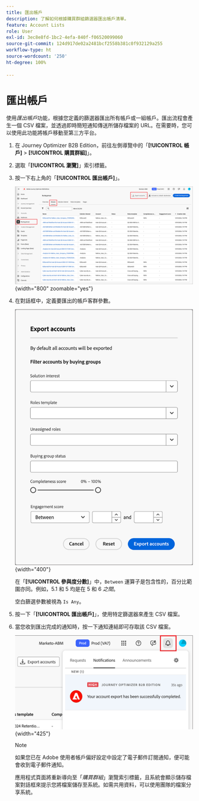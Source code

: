 ```yaml
---
title: 匯出帳戶
description: 了解如何根據購買群組篩選器匯出帳戶清單。
feature: Account Lists
role: User
exl-id: 3ec8e8fd-1bc2-4efa-840f-f06520099060
source-git-commit: 124d917de02a2481bcf2558b381c0f932129a255
workflow-type: ht
source-wordcount: '250'
ht-degree: 100%

---
```


# 匯出帳戶

使用&#x200B;_匯出帳戶_&#x200B;功能，根據您定義的篩選器匯出所有帳戶或一組帳戶。匯出流程會產生一個 CSV 檔案，並透過即時簡短通知傳送所儲存檔案的 URL。在需要時，您可以使用此功能將帳戶移動至第三方平台。

1. 在 Journey Optimizer B2B Edition，前往左側導覽中的「**[!UICONTROL 帳戶]** > **[!UICONTROL 購買群組]**」。

1. 選取「**[!UICONTROL 瀏覽]**」索引標籤。

1. 按一下右上角的「**[!UICONTROL 匯出帳戶]**」。

   ![編輯帳戶詳細資訊](./assets/export-accounts.png){width="800" zoomable="yes"}

1. 在對話框中，定義要匯出的帳戶客群參數。

   ![指定帳戶客群篩選條件](./assets/export-accounts-dialog.png){width="400"}

   在「**[!UICONTROL 參與度分數]**」中，`Between` 運算子是包含性的，百分比範圍亦同。例如，5.1 和 5 均是在 5 和 6 _之間_。

   空白篩選參數被視為 `Is Any`。

1. 按一下「**[!UICONTROL 匯出帳戶]**」，使用特定篩選器來產生 CSV 檔案。

1. 當您收到匯出完成的通知時，按一下通知連結即可存取該 CSV 檔案。

   ![按一下通知以下載所匯出的帳戶清單 CSV 檔案](./assets/export-accounts-notification.png){width="425"}

   >[!NOTE]
   >
   >如果您已在 Adobe 使用者帳戶偏好設定中設定了電子郵件訂閱通知，便可能會收到電子郵件通知。

   應用程式頁面將重新導向至「_購買群組_」瀏覽索引標籤，且系統會顯示儲存檔案對話框來提示您將檔案儲存至系統。如需共用資料，可以使用團隊的檔案分享系統。
